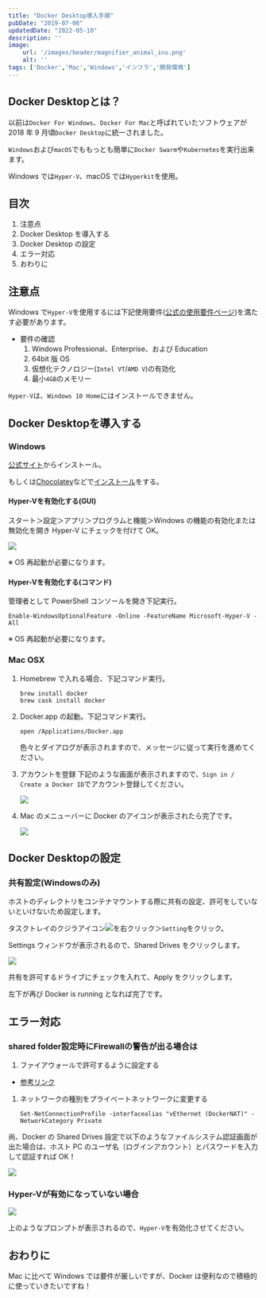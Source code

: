 ```yaml
---
title: "Docker Desktop導入手順"
pubDate: "2019-07-08"
updatedDate: "2022-05-10"
description: ''
image:
    url: '/images/header/magnifier_animal_inu.png' 
    alt: ''
tags: ['Docker','Mac','Windows','インフラ','開発環境']
---
```

## Docker Desktopとは？
以前は`Docker For Windows`、`Docker For Mac`と呼ばれていたソフトウェアが 2018 年 9 月頃`Docker Desktop`に統一されました。

`Windows`および`macOS`でももっとも簡単に`Docker Swarm`や`Kubernetes`を実行出来ます。

Windows では`Hyper-V`、macOS では`Hyperkit`を使用。

## 目次
1. 注意点
1. Docker Desktop を導入する
1. Docker Desktop の設定
1. エラー対応
1. おわりに

## 注意点
Windows で`Hyper-V`を使用するには下記使用要件([公式の使用要件ページ](https://docs.microsoft.com/ja-jp/virtualization/hyper-v-on-windows/reference/hyper-v-requirements))を満たす必要があります。

* 要件の確認
  1. Windows Professional、Enterprise、および Education
  1. 64bit 版 OS
  1. 仮想化テクノロジー(`Intel VT`/`AMD V`)の有効化
  1. 最小`4GB`のメモリー

`Hyper-V`は、`Windows 10 Home`にはインストールできません。

## Docker Desktopを導入する
### Windows
[公式サイト](https://www.docker.com/products/docker-desktop)からインストール。

もしくは[Chocolatey](https://chocolatey.org/)などで[インストール](https://chocolatey.org/packages/docker-desktop)をする。


#### Hyper-Vを有効化する(GUI)
スタート＞設定＞アプリ＞プログラムと機能＞Windows の機能の有効化または無効化を開き Hyper-V にチェックを付けて OK。

![](images/docker_desktop_01.jpg)

※ OS 再起動が必要になります。


#### Hyper-Vを有効化する(コマンド)
管理者として PowerShell コンソールを開き下記実行。
```
Enable-WindowsOptionalFeature -Online -FeatureName Microsoft-Hyper-V -All
```

※ OS 再起動が必要になります。

### Mac OSX
1. Homebrew で入れる場合、下記コマンド実行。
    ```
    brew install docker
    brew cask install docker
    ```
1. Docker.app の起動。下記コマンド実行。
    ```
    open /Applications/Docker.app
    ```
   色々とダイアログが表示されますので、メッセージに従って実行を進めてください。
1. アカウントを登録
   下記のような画面が表示されますので、`Sign in / Create a Docker ID`でアカウント登録してください。

    ![](/blog/public/images/docker_desktop/docker_desktop_mac1.png)
1. Mac のメニューバーに Docker のアイコンが表示されたら完了です。

    ![](/blog/public/images/docker_desktop/docker_desktop_mac2.png)

## Docker Desktopの設定

### 共有設定(Windowsのみ)
ホストのディレクトリをコンテナマウントする際に共有の設定、許可をしていないといけないため設定します。

タスクトレイのクジラアイコン![](/blog/public/images/docker_desktop/docker_desktop_win_1.jpg)を右クリック＞`Setting`をクリック。

Settings ウィンドウが表示されるので、Shared Drives をクリックします。

![](/blog/public/images/docker_desktop/docker_desktop_win_2.jpg)

共有を許可するドライブにチェックを入れて、Apply をクリックします。

左下が再び Docker is running となれば完了です。

## エラー対応

### shared folder設定時にFirewallの警告が出る場合は
1. ファイアウォールで許可するように設定する
  * [参考リンク](https://stackoverflow.com/questions/42203488/settings-to-windows-firewall-to-allow-docker-for-windows-to-share-drive)
1. ネットワークの種別をプライベートネットワークに変更する
    ```
    Set-NetConnectionProfile -interfacealias "vEthernet (DockerNAT)" -NetworkCategory Private
    ```
尚、Docker の Shared Drives 設定で以下のようなファイルシステム認証画面が出た場合は、ホスト PC のユーザ名（ログインアカウント）とパスワードを入力して認証すれば OK！

![](/blog/public/images/docker_desktop/docker_desktop_win_error1.jpg)

### Hyper-Vが有効になっていない場合
![](/blog/public/images/docker_desktop/docker_desktop_win_error2.jpg)

上のようなプロンプトが表示されるので、`Hyper-V`を有効化させてください。

## おわりに
Mac に比べて Windows では要件が厳しいですが、Docker は便利なので積極的に使っていきたいですね！
